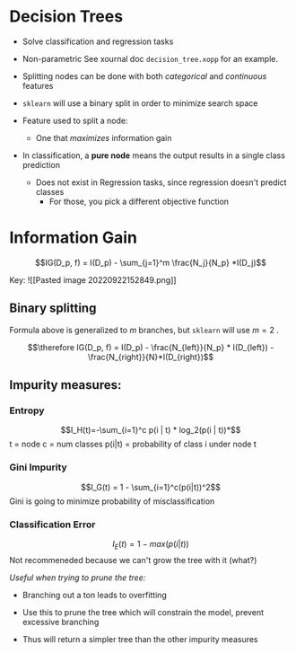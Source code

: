# Decision Trees
- Solve classification and regression tasks
- Non-parametric
See xournal doc `decision_tree.xopp` for an example.

- Splitting nodes can be done with both *categorical* and *continuous* features
- `sklearn` will use a binary split in order to minimize search space
- Feature used to split a node:
	- One that *maximizes* information gain
- In classification, a **pure node** means the output results in a single class prediction
	- Does not exist in Regression tasks, since regression doesn't predict classes
		- For those, you pick a different objective function

# Information Gain
$$IG(D_p, f) = I(D_p) - \sum_{j=1}^m \frac{N_j}{N_p} *I(D_j)$$

Key:
![[Pasted image 20220922152849.png]]

## Binary splitting
Formula above is generalized to $m$ branches, but `sklearn` will use $m=2$ .

$$\therefore IG(D_p, f) = I(D_p) - \frac{N_{left}}{N_p} * I(D_{left}) - \frac{N_{right}}{N}*I(D_{right})$$

## Impurity measures:
### Entropy
$$I_H(t)=-\sum_{i=1}^c p(i | t) * log_2(p(i | t))*$$
t = node
c = num classes
p(i|t) = probability of class i under node t
	
### Gini Impurity
$$I_G(t) = 1 - \sum_{i=1}^c(p(i|t))^2$$
Gini is going to minimize probability of misclassification

### Classification Error
$$I_E(t) = 1 - max(p(i|t))$$
Not recommeneded because we can't grow the tree with it (what?)

*Useful when trying to prune the tree:*

- Branching out a ton leads to overfitting
- Use this to prune the tree which will constrain the model, prevent excessive branching

- Thus will return a simpler tree than the other impurity measures
